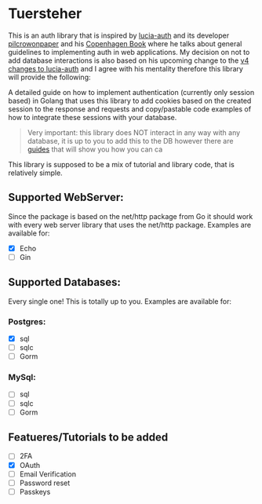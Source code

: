 # Tuersteher

This is an auth library that is inspired by [lucia-auth](https://lucia-auth.com/) 
and its developer [pilcrowonpaper](https://pilcrowonpaper.com/) and his [Copenhagen Book](https://thecopenhagenbook.com/)
where he talks about general guidelines to implementing auth in web applications. 
My decision on not to add database interactions is also based on his upcoming change to 
the [v4 changes to lucia-auth](https://github.com/lucia-auth/lucia/issues/1639) and I agree with his mentality 
therefore this library will provide the following:

A detailed guide on how to implement authentication (currently only session based) in Golang
that uses this library to add cookies based on the created session to the response and requests
and copy/pastable code examples of how to integrate these sessions with your database.

>Very important:
 this library does NOT interact in any way with any database, it is up to you to add this to the DB
 however there are [guides]() that will show you how you can ca

This library is supposed to be a mix of tutorial and library code, that is relatively simple.

## Supported WebServer:
Since the package is based on the net/http package from Go it should work with every web server 
library that uses the net/http package.
Examples are available for:

- [x] Echo
- [ ] Gin

## Supported Databases:
Every single one! This is totally up to you.
Examples are available for:

### Postgres:
- [x] sql
- [ ] sqlc
- [ ] Gorm

### MySql:
- [ ] sql
- [ ] sqlc
- [ ] Gorm

## Featueres/Tutorials to be added
- [ ] 2FA
- [x] OAuth
- [ ] Email Verification
- [ ] Password reset
- [ ] Passkeys
